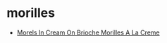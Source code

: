 # morilles

 * [Morels In Cream On Brioche Morilles A La Creme](index/m/morels-in-cream-on-brioche-morilles-a-la-creme-105005.json)
